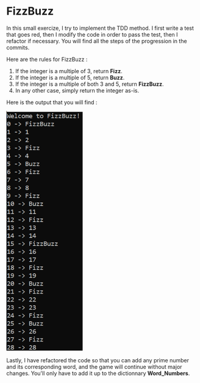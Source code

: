 # FizzBuzz

In this small exercize, I try to implement the TDD method. I first write a test that goes red, then I modify the code in order to pass the test, then I refactor if necessary. You will find all the steps of the progression in the commits.

Here are the rules for FizzBuzz :

1. If the integer is a multiple of 3, return **Fizz**.
2. If the integer is a multiple of 5, return **Buzz**.
3. If the integer is a multiple of both 3 and 5, return **FizzBuzz**.  
4. In any other case, simply return the integer as-is.

Here is the output that you will find :

<img src="output.png"  width="200">

Lastly, I have refactored the code so that you can add any prime number and its corresponding word, and the game will continue without major changes. You'll only have to add it up to the dictionnary **Word_Numbers**.
